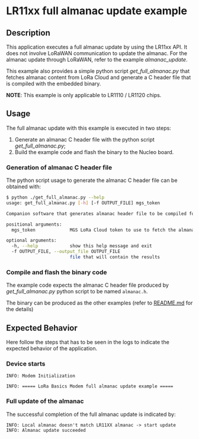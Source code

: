 # LR11xx full almanac update example

## Description

This application executes a full almanac update by using the LR11xx API.
It does not involve LoRaWAN communication to update the almanac.
For the almanac update through LoRaWAN, refer to the example *almanac_update*.

This example also provides a simple python script *get_full_almanac.py* that fetches almanac content from LoRa Cloud and generate a C header file that is compiled with the embedded binary.

**NOTE**: This example is only applicable to LR1110 / LR1120 chips.

## Usage

The full almanac update with this example is executed in two steps:

1. Generate an almanac C header file with the python script *get_full_almanac.py*;
2. Build the example code and flash the binary to the Nucleo board.

### Generation of almanac C header file

The python script usage to generate the almanac C header file can be obtained with:

```bash
$ python ./get_full_almanac.py --help
usage: get_full_almanac.py [-h] [-f OUTPUT_FILE] mgs_token

Companion software that generates almanac header file to be compiled for LR1110/LR1120 embedded full almanac update.

positional arguments:
  mgs_token             MGS LoRa Cloud token to use to fetch the almanac

optional arguments:
  -h, --help            show this help message and exit
  -f OUTPUT_FILE, --output_file OUTPUT_FILE
                        file that will contain the results
```

### Compile and flash the binary code

The example code expects the almanac C header file produced by *get_full_almanac.py* python script to be named `almanac.h`.

The binary can be produced as the other examples (refer to [README.md](../../../README.md) for the details)

## Expected Behavior

Here follow the steps that has to be seen in the logs to indicate the expected behavior of the application.

### Device starts

```
INFO: Modem Initialization

INFO: ===== LoRa Basics Modem full almanac update example =====
```

### Full update of the almanac

The successful completion of the full almanac update is indicated by:

```
INFO: Local almanac doesn't match LR11XX almanac -> start update
INFO: Almanac update succeeded
```
